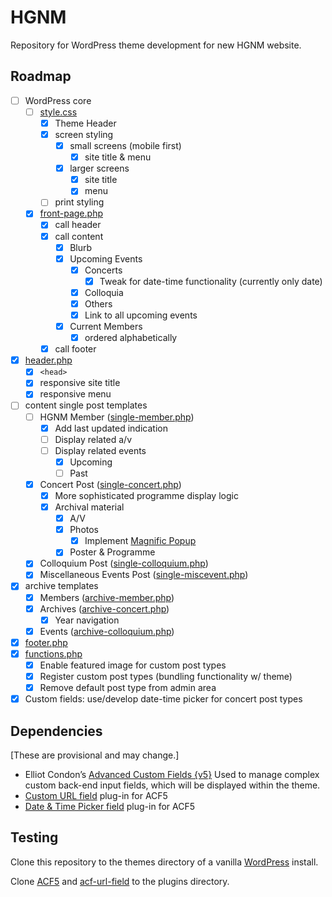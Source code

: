 # HGNM

Repository for WordPress theme development for new HGNM website.

## Roadmap

- [ ] WordPress core
	- [ ] [style.css](/style.css)
		- [X] Theme Header
		- [X] screen styling
			- [X] small screens (mobile first)
				- [X] site title & menu
			- [X] larger screens
				- [X] site title
				- [X] menu
		- [ ] print styling
	- [X] [front-page.php](/front-page.php)
		- [X] call header
		- [X] call content
			- [X] Blurb
			- [X] Upcoming Events
				- [X] Concerts
					- [X] Tweak for date-time functionality (currently only date)
				- [X] Colloquia
				- [X] Others
				- [X] Link to all upcoming events
			- [X] Current Members
				- [X] ordered alphabetically
		- [X] call footer
- [X] [header.php](/header.php)
	- [X] `<head>`
	- [X] responsive site title
	- [X] responsive menu
- [ ] content single post templates
	- [ ] HGNM Member ([single-member.php](/single-member.php))
		- [X] Add last updated indication
		- [ ] Display related a/v
		- [ ] Display related events
			- [X] Upcoming
			- [ ] Past
	- [X] Concert Post ([single-concert.php](/single-concert.php))
		- [X] More sophisticated programme display logic
		- [X] Archival material
			- [X] A/V
			- [X] Photos
				- [X] Implement [Magnific Popup](http://dimsemenov.com/plugins/magnific-popup/)
			- [X] Poster & Programme
	- [X] Colloquium Post ([single-colloquium.php](/single-colloquium.php))
	- [X] Miscellaneous Events Post ([single-miscevent.php](/single-miscevent.php))
- [X] archive templates
	- [X] Members ([archive-member.php](/archive-member.php))
	- [X] Archives ([archive-concert.php](/archive-concert.php))
		- [X] Year navigation
	- [X] Events ([archive-colloquium.php](/archive-colloquium.php))
- [X] [footer.php](/footer.php)
- [X] [functions.php](/functions.php)
	- [X] Enable featured image for custom post types
	- [X] Register custom post types (bundling functionality w/ theme)
	- [X] Remove default post type from admin area
- [X] Custom fields: use/develop date-time picker for concert post types

## Dependencies

[These are provisional and may change.]

- Elliot Condon’s [Advanced Custom Fields {v5}](https://github.com/AdvancedCustomFields/acf5-beta)
Used to manage complex custom back-end input fields, which will be displayed within the theme.
- [Custom URL field](https://github.com/delucis/acf-url-field) plug-in for ACF5
- [Date & Time Picker field](https://github.com/yanknudtskov/acf-field-date-time-picker) plug-in for ACF5

## Testing

Clone this repository to the themes directory of a vanilla [WordPress](http://wordpress.org) install.

Clone [ACF5](https://github.com/AdvancedCustomFields/acf5-beta) and [acf-url-field](https://github.com/delucis/acf-url-field) to the plugins directory.
